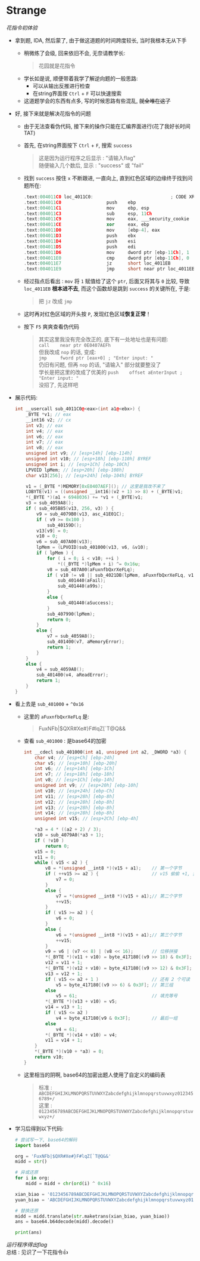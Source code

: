 # Strange
*花指令初体验*

- 拿到题, IDA, 然后蒙了, 由于做这道题的时间跨度较长, 当时我根本无从下手
    - 稍微练了会级, 回来依旧不会, 无奈请教学长:
        > 花园就是花指令  
    - 学长如是说, 顺便带着我学了解逆向题的一般思路:
        - 可以从输出反推进行检查
        - 在string界面按 `Ctrl` + `F` 可以快速搜索
    - 这道题学会的东西有点多, 写的时候思路有些混乱, ~~就全堆在这了~~

- 好, 接下来就是解决花指令的问题
    - 由于无法查看伪代码, 接下来的操作只能在汇编界面进行(花了我好长时间TAT)
    - 首先, 在string界面按下 `Ctrl` + `F`, 搜索 `success`
        > 这是因为运行程序之后显示 : "请输入flag"  
        > 随便输入几个数后, 显示 : "success" 或 "fail"  
    - 找到 `success` 按住 `x` 不断跟进, 一直向上, 直到红色区域的边缘终于找到问题所在:
        ```c++
        .text:004011C0 loc_4011C0:                             ; CODE XREF: sub_40174D+F8↓p
        .text:004011C0                 push    ebp
        .text:004011C1                 mov     ebp, esp
        .text:004011C3                 sub     esp, 11Ch
        .text:004011C9                 mov     eax, ___security_cookie
        .text:004011CE                 xor     eax, ebp
        .text:004011D0                 mov     [ebp-4], eax
        .text:004011D3                 push    ebx
        .text:004011D4                 push    esi
        .text:004011D5                 push    edi
        .text:004011D6                 mov     dword ptr [ebp-11Ch], 1
        .text:004011E0                 cmp     dword ptr [ebp-11Ch], 0
        .text:004011E7                 jz      short loc_4011EB
        .text:004011E9                 jmp     short near ptr loc_4011EB+2
        ```

    - 经过指点后看出 : `mov` 将 `1` 赋值给了这个 `ptr`, 后面又将其与 `0` 比较, 导致 `loc_4011EB` **根本进不去**, 而这个函数却是跳到 `success` 的关键所在, 于是:
        > 把 `jz` 改成 `jmp`
    
    - 这时再对红色区域的开头按 `P`, 发现红色区域**恢复正常**！
    - 按下 `F5` 爽爽查看伪代码
        > 其实这里我没有完全改正的, 底下有一处地址也是有问题:  
        > `call    near ptr 0E0407AEFh`   
        > 但我改成 `nop` 的话, 变成:  
        > `jmp     fword ptr [eax+0] ; "Enter input: "`  
        > 仍旧有问题, 但再 `nop` 的话, "请输入" 部分就要整没了      
        > 学长是把这里的改成了优美的 `push    offset aEnterInput ; "Enter input: "`          
        > 没招了, 先这样吧
    
- 展示代码:
    ``` C++
    int __usercall sub_4011C0@<eax>(int a1@<ebx>) {
        _BYTE *v1; // eax
        __int16 v2; // cx
        int v3; // eax
        int v4; // eax
        int v6; // eax
        int v7; // eax
        int v8; // eax
        unsigned int v9; // [esp+14h] [ebp-114h]
        unsigned int v10; // [esp+18h] [ebp-110h] BYREF
        unsigned int i; // [esp+1Ch] [ebp-10Ch]
        LPVOID lpMem; // [esp+20h] [ebp-108h]
        char v13[256]; // [esp+24h] [ebp-104h] BYREF

        v1 = (_BYTE *)MEMORY[0xE0407AEF](); // 这里是我改不来了
        LOBYTE(v1) = ((unsigned __int16)(v2 + 1) >> 8) + (_BYTE)v1;
        *(_BYTE *)(a1 + 6948036) += *v1 + (_BYTE)v1;
        v3 = sub_4059A8();
        if ( sub_405B85(v13, 256, v3) ) {
            v9 = sub_4079B0(v13, asc_41E01C);
            if ( v9 >= 0x100 )
                sub_40159D();
            v13[v9] = 0;
            v10 = 0;
            v6 = sub_407A00(v13);
            lpMem = (LPVOID)sub_401000(v13, v6, &v10);
            if ( lpMem ) {
                for ( i = 0; i < v10; ++i )
                    *((_BYTE *)lpMem + i) ^= 0x16u;
                v8 = sub_407A00(aFuxnfbQxrXeFLq);
                if ( v10 != v8 || sub_4021DB(lpMem, aFuxnfbQxrXeFLq, v10) ) {
                    sub_401440(aFail);
                    sub_401440(a99s);
                }
                else {
                    sub_401440(aSuccess);
                }
                sub_407990(lpMem);
                return 0;
            }
            else {
                v7 = sub_4059A8();
                sub_401400(v7, aMemoryError);
                return 1;
            }
        }
        else {
            v4 = sub_4059A8();
            sub_401400(v4, aReadError);
            return 1;
        }
    }
    ```

- 看上去是 `sub_401000` + `^0x16`
    - 这里的 `aFuxnfbQxrXeFLq` 是:
        > FuxNFb|$QXR#Xe#}F#lqZ[`T@Q&&
    - 查看 `sub_401000` : 是base64的加密
        ``` C++
        int __cdecl sub_401000(int a1, unsigned int a2, _DWORD *a3) {
            char v4; // [esp+Ch] [ebp-24h]
            char v5; // [esp+10h] [ebp-20h]
            int v6; // [esp+14h] [ebp-1Ch]
            int v7; // [esp+18h] [ebp-18h]
            int v8; // [esp+1Ch] [ebp-14h]
            unsigned int v9; // [esp+20h] [ebp-10h]
            int v10; // [esp+24h] [ebp-Ch]
            int v11; // [esp+28h] [ebp-8h]
            int v12; // [esp+28h] [ebp-8h]
            int v13; // [esp+28h] [ebp-8h]
            int v14; // [esp+28h] [ebp-8h]
            unsigned int v15; // [esp+2Ch] [ebp-4h]

            *a3 = 4 * ((a2 + 2) / 3);
            v10 = sub_4079A0(*a3 + 1);
            if ( !v10 )
                return 0;
            v15 = 0;
            v11 = 0;
            while ( v15 < a2 ) {
                v8 = *(unsigned __int8 *)(v15 + a1);    // 第一个字节
                if ( ++v15 >= a2 ) {                    // v15 偷偷 +1, 指向下一字节
                    v7 = 0;
                }
                else {
                    v7 = *(unsigned __int8 *)(v15 + a1);// 第二个字节
                    ++v15;                              
                }
                if ( v15 >= a2 ) {
                    v6 = 0;
                } 
                else {
                    v6 = *(unsigned __int8 *)(v15 + a1);// 第三个字节
                    ++v15;
                }
                v9 = v6 | (v7 << 8) | (v8 << 16);       // 位移拼接
                *(_BYTE *)(v11 + v10) = byte_417180[(v9 >> 18) & 0x3F]; // 再分第一组, 并映射到表
                v12 = v11 + 1;
                *(_BYTE *)(v12 + v10) = byte_417180[(v9 >> 12) & 0x3F]; // 第二组
                v13 = v12 + 1;
                if ( v15 <= a2 + 1 )                    // 还有 2 个可读
                    v5 = byte_417180[(v9 >> 6) & 0x3F]; // 第三组
                else
                    v5 = 61;                            // 填充等号
                *(_BYTE *)(v13 + v10) = v5;             
                v14 = v13 + 1;
                if ( v15 <= a2 )
                    v4 = byte_417180[v9 & 0x3F];        // 最后一组
                else
                    v4 = 61;
                *(_BYTE *)(v14 + v10) = v4;
                v11 = v14 + 1;
            }
            *(_BYTE *)(v10 + *a3) = 0;
            return v10;
        }
        ```
    - 这里相当的阴啊, base64的加密出题人使用了自定义的编码表
        > 标准 : `ABCDEFGHIJKLMNOPQRSTUVWXYZabcdefghijklmnopqrstuvwxyz0123456789+/`  
        > 这里 : `0123456789ABCDEFGHIJKLMNOPQRSTUVWXYZabcdefghijklmnopqrstuvwxyz+/`
        
- 学习后得到以下代码: 
    ```  python 3
    # 尝试写一下, base64的解码
    import base64

    org = 'FuxNFb|$QXR#Xe#}F#lqZ[`T@Q&&'
    midd = str()

    # 异或还原
    for i in org:
        midd = midd + chr(ord(i) ^ 0x16)

    xian_biao = '0123456789ABCDEFGHIJKLMNOPQRSTUVWXYZabcdefghijklmnopqrstuvwxyz+/'
    yuan_biao = 'ABCDEFGHIJKLMNOPQRSTUVWXYZabcdefghijklmnopqrstuvwxyz0123456789+/'

    # 替换还原
    midd = midd.translate(str.maketrans(xian_biao, yuan_biao))
    ans = base64.b64decode(midd).decode()

    print(ans)
    ```

*运行程序得出flag*  
总结 : 见识了一下花指令👍